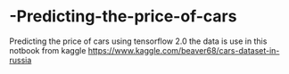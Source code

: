 # -Predicting-the-price-of-cars
 Predicting the price of cars using tensorflow 2.0 
 the data is use in this notbook from kaggle 
 https://www.kaggle.com/beaver68/cars-dataset-in-russia
 
